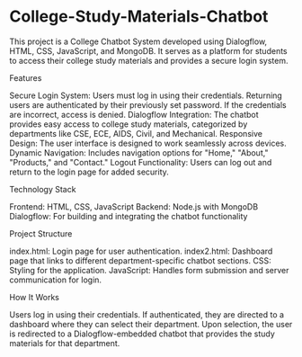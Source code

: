 # College-Study-Materials-Chatbot
This project is a College Chatbot System developed using Dialogflow, HTML, CSS, JavaScript, and MongoDB. It serves as a platform for students to access their college study materials and provides a secure login system.

Features

Secure Login System: Users must log in using their credentials. Returning users are authenticated by their previously set password. If the credentials are incorrect, access is denied.
Dialogflow Integration: The chatbot provides easy access to college study materials, categorized by departments like CSE, ECE, AIDS, Civil, and Mechanical.
Responsive Design: The user interface is designed to work seamlessly across devices.
Dynamic Navigation: Includes navigation options for "Home," "About," "Products," and "Contact."
Logout Functionality: Users can log out and return to the login page for added security.

Technology Stack

Frontend: HTML, CSS, JavaScript
Backend: Node.js with MongoDB
Dialogflow: For building and integrating the chatbot functionality

Project Structure

index.html: Login page for user authentication.
index2.html: Dashboard page that links to different department-specific chatbot sections.
CSS: Styling for the application.
JavaScript: Handles form submission and server communication for login.

How It Works

Users log in using their credentials.
If authenticated, they are directed to a dashboard where they can select their department.
Upon selection, the user is redirected to a Dialogflow-embedded chatbot that provides the study materials for that department.

